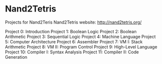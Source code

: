 # Nand2Tetris
Projects for Nand2Teris
Nand2Tetris website: http://nand2tetris.org/

Project 0: Introduction
Project 1: Boolean Logic
Project 2: Boolean Arithmetic
Project 3: Sequential Logic
Project 4: Machine Language
Project 5: Computer Architecture
Project 6: Assembler
Project 7: VM I: Stack Arithmetic
Project 8: VM II: Program Control
Project 9: High-Level Language
Project 10: Compiler I: Syntax Analysis
Project 11: Compiler II: Code Generation
